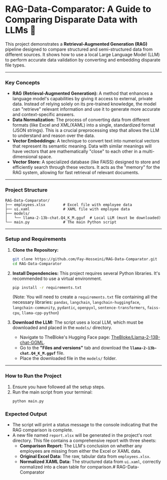 # RAG-Data-Comparator: A Guide to Comparing Disparate Data with LLMs 🤖

This project demonstrates a **Retrieval-Augmented Generation (RAG)** pipeline designed to compare structured and semi-structured data from different sources. It shows how to use a local Large Language Model (LLM) to perform accurate data validation by converting and embedding disparate file types.

-----

### Key Concepts

  * **RAG (Retrieval-Augmented Generation):** A method that enhances a language model's capabilities by giving it access to external, private data. Instead of relying solely on its pre-trained knowledge, the model can "retrieve" relevant information and use it to generate more accurate and context-specific answers.
  * **Data Normalization:** The process of converting data from different formats (like Excel and XML/XAML) into a single, standardized format (JSON strings). This is a crucial preprocessing step that allows the LLM to understand and reason over the data.
  * **Vector Embeddings:** A technique to convert text into numerical vectors that represent its semantic meaning. Data with similar meanings will have vectors that are mathematically "close" to each other in a multi-dimensional space.
  * **Vector Store:** A specialized database (like FAISS) designed to store and efficiently search through these vectors. It acts as the "memory" for the RAG system, allowing for fast retrieval of relevant documents.

-----

### Project Structure

```
RAG-Data-Comparator/
├── employees.xlsx        # Excel file with employee data
├── ui.xaml               # XAML file with employee data
├── models/
│   └── llama-2-13b-chat.Q4_K_M.gguf  # Local LLM (must be downloaded)
└── main.py               # The main Python script
```

-----

### Setup and Requirements

1.  **Clone the Repository:**

    ```bash
    git clone https://github.com/Fay-Hosseini/RAG-Data-Comparator.git
    cd RAG-Data-Comparator
    ```

2.  **Install Dependencies:**
    This project requires several Python libraries. It's recommended to use a virtual environment.

    ```bash
    pip install -r requirements.txt
    ```

    (Note: You will need to create a `requirements.txt` file containing all the necessary libraries: `pandas`, `langchain`, `langchain-huggingface`, `langchain-community`, `pydantic`, `openpyxl`, `sentence-transformers`, `faiss-cpu`, `llama-cpp-python`)

3.  **Download the LLM:**
    The script uses a local LLM, which must be downloaded and placed in the `models/` directory.

      * Navigate to TheBloke's Hugging Face page: [TheBloke/Llama-2-13B-chat-GGML](https://huggingface.co/TheBloke/Llama-2-13B-chat-GGML).
      * Go to the **"Files and versions"** tab and download the **`llama-2-13b-chat.Q4_K_M.gguf`** file.
      * Place the downloaded file in the `models/` folder.

-----

### How to Run the Project

1.  Ensure you have followed all the setup steps.
2.  Run the main script from your terminal:
    ```bash
    python main.py
    ```

### Expected Output

  * The script will print a status message to the console indicating that the RAG comparison is complete.
  * A new file named `report.xlsx` will be generated in the project's root directory. This file contains a comprehensive report with three sheets:
      * **Comparison Report:** The LLM's conclusion on whether any employees are missing from either the Excel or XAML data.
      * **Original Excel Data:** The raw, tabular data from `employees.xlsx`.
      * **Normalized XAML Data:** The structured data from `ui.xaml`, correctly normalized into a clean table for comparison.#   R A G - D a t a - C o m p a r a t o r  
 